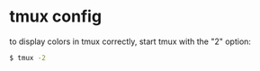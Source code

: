 # tmux config
to display colors in tmux correctly, start tmux with the "2" option:
```sh
$ tmux -2 
```

